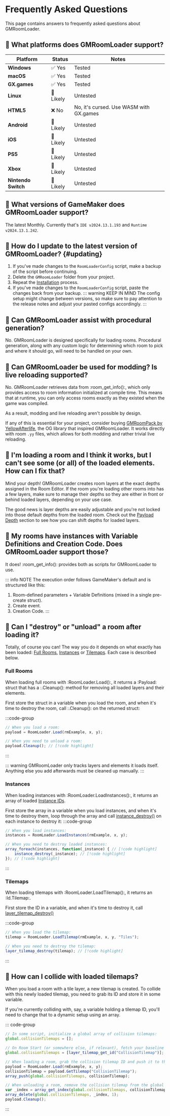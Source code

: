 # Frequently Asked Questions

This page contains answers to frequently asked questions about GMRoomLoader.

## 📍 What platforms does GMRoomLoader support?
| Platform | Status | Notes |
| --- | --- | --- |
| **Windows** | ✅ Yes | Tested |
| **macOS** | ✅ Yes | Tested |
| **GX.games** | ✅ Yes | Tested |
| **Linux** | 🚧 Likely | Untested |
| **HTML5** | ❌ No | No, it's cursed. Use WASM with GX.games |
| **Android** | 🚧 Likely | Untested |
| **iOS** | 🚧 Likely | Untested |
| **PS5** | 🚧 Likely | Untested |
| **Xbox** | 🚧 Likely | Untested |
| **Nintendo Switch** | 🚧 Likely | Untested |

## 📍 What versions of GameMaker does GMRoomLoader support?
The latest Monthly. Currently that's `IDE v2024.13.1.193` and `Runtime v2024.13.1.242`.

## 📍 How do I update to the latest version of GMRoomLoader? {#updating}
1. If you've made changes to the `RoomLoaderConfig` script, make a backup of the script before continuing.
2. Delete the `GMRoomLoader` folder from your project.
3. Repeat the [Installation](/pages/home/gettingStarted/#installation) process.
4. If you've made changes to the `RoomLoaderConfig` script, paste the changes back from your backup.
    ::: warning KEEP IN MIND
    The config setup might change between versions, so make sure to pay attention to the release notes and adjust your pasted configs accordingly.
    :::

## 📍 Can GMRoomLoader assist with procedural generation?
No. GMRoomLoader is designed specifically for loading rooms. Procedural generation, along with any custom logic for determining which room to pick and where it should go, will need to be handled on your own.

## 📍 Can GMRoomLoader be used for modding? Is live reloading supported?
No. GMRoomLoader retrieves data from :room_get_info():, which only provides access to room information initialized at compile time. This means that at runtime, you can only access rooms exactly as they existed when the game was compiled. 

As a result, modding and live reloading aren't possible by design.

If any of this is essential for your project, consider buying [GMRoomPack by YellowAfterlife](https://yellowafterlife.itch.io/gmroompack), the OG library that inspired GMRoomLoader. It works directly with room `.yy` files, which allows for both modding and rather trivial live reloading.

## 📍 I'm loading a room and I think it works, but I can't see some (or all) of the loaded elements. How can I fix that?
Mind your depth! GMRoomLoader creates room layers at the exact depths assigned in the Room Editor. If the room you're loading other rooms into has a few layers, make sure to manage their depths so they are either in front or behind loaded layers, depending on your use case.

The good news is layer depths are easily adjustable and you're not locked into those default depths from the loaded room. Check out the [Payload Depth](/pages/api/payload/depth) section to see how you can shift depths for loaded layers.

## 📍 My rooms have instances with Variable Definitions and Creation Code. Does GMRoomLoader support those?
It does! :room_get_info(): provides both as scripts for GMRoomLoader to use. 

::: info NOTE
The execution order follows GameMaker's default and is structured like this:
1. Room-defined parameters + Variable Definitions (mixed in a single pre-create struct).
2. Create event.
3. Creation Code.
:::

## 📍 Can I "destroy" or "unload" a room after loading it?

Totally, of course you can! The way you do it depends on what exactly has been loaded: [Full Rooms](/pages/api/roomLoader/loading/#full-rooms), [Instances](/pages/api/roomLoader/loading/#loadinstances) or [Tilemaps](/pages/api/roomLoader/loading/#loadtilemap). Each case is described below.

### Full Rooms

When loading full rooms with :RoomLoader.Load():, it returns a :Payload: struct that has a :.Cleanup(): method for removing all loaded layers and their elements.

First store the struct in a variable when you load the room, and when it's time to destroy the room, call :.Cleanup(): on the returned struct:

:::code-group
```js [Example]
// When you load a room:
payload = RoomLoader.Load(rmExample, x, y);

// When you need to unload a room:
payload.Cleanup(); // [!code highlight]
```
:::

::: warning
GMRoomLoader only tracks layers and elements it loads itself. Anything else you add afterwards must be cleaned up manually.
:::

### Instances

When loading instances with :RoomLoader.LoadInstances():, it returns an array of loaded [Instance IDs](https://manual.gamemaker.io/monthly/en/GameMaker_Language/GML_Reference/Asset_Management/Instances/Instances.htm).

First store the array in a variable when you load instances, and when it's time to destroy them, loop through the array and call [instance_destroy()](https://manual.gamemaker.io/monthly/en/GameMaker_Language/GML_Reference/Asset_Management/Instances/instance_destroy.htm) on each instance to destroy it:
:::code-group
```js [Example]
// When you load instances:
instances = RoomLoader.LoadInstances(rmExample, x, y);

// When you need to destroy loaded instances:
array_foreach(instances, function(_instance) { // [!code highlight]
    instance_destroy(_instance); // [!code highlight]
}); // [!code highlight]
```
:::

### Tilemaps

When loading tilemaps with :RoomLoader.LoadTilemap():, it returns an :Id.Tilemap:.

First store the ID in a variable, and when it's time to destroy it, call [layer_tilemap_destroy()](https://manual.gamemaker.io/monthly/en/GameMaker_Language/GML_Reference/Asset_Management/Rooms/Tile_Map_Layers/layer_tilemap_destroy.htm)

:::code-group
```js [Example]
// When you load the tilemap:
tilemap = RoomLoader.LoadTilemap(rmExample, x, y, "Tiles");

// When you need to destroy the tilemap:
layer_tilemap_destroy(tilemap); // [!code highlight]
```
:::

## 📍 How can I collide with loaded tilemaps?
When you load a room with a tile layer, a new tilemap is created. To collide with this newly loaded tilemap, you need to grab its ID and store it in some variable.

If you're currently colliding with, say, a variable holding a tilemap ID, you'll need to change that to a dynamic setup using an array.

::: code-group
```js [Example]
// In some script, initialize a global array of collision tilemaps:
global.collisionTilemaps = [];

// On Room Start (or somewhere else, if relevant), fetch your baseline collision tilemap ID:
global.collisionTilemaps = [layer_tilemap_get_id("CollisionTilemap")];

// When loading a room, grab the collision tilemap ID and push it to the global collision tilemaps array:
payload = RoomLoader.Load(rmExample, x, y);
collisionTilemap = payload.GetTilemap("CollisionTilemap");
array_push(global.collisionTilemaps, collisionTilemap);

// When unloading a room, remove the collision tilemap from the global collision tilemaps array:
var _index = array_get_index(global.collisionTilemaps, collisionTilemap);
array_delete(global.collisionTilemaps, _index, 1);
payload.Cleanup();
```
:::

